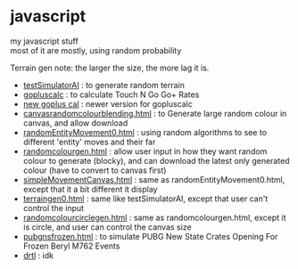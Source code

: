 # javascript
my javascript stuff  
most of it are mostly, using random probability  

Terrain gen note: the larger the size, the more lag it is.

- [testSimulatorAI](https://hyglobalhd.github.io/javascript/testSimulatorAI.html) : to generate random terrain
- [gopluscalc](https://hyglobalhd.github.io/javascript/gopluscalc.html) : to calculate Touch N Go Go+ Rates
- [new goplus cal](https://hyglobalhd.github.io/javascript/newGoPlusCalc.html) : newer version for gopluscalc
- [canvasrandomcolourblending.html](https://hyglobalhd.github.io/javascript/canvasrandomcolourblending.html) : to Generate large random colour in canvas, and allow download
- [randomEntityMovement0.html](https://hyglobalhd.github.io/javascript/randomEntityMovement0.html) : using random algorithms to see to different 'entity' moves and their far
- [randomcolourgen.html](https://hyglobalhd.github.io/javascript/randomcolourgen.html) : allow user input in how they want random colour to generate (blocky), and can download the latest only generated colour (have to convert to canvas first)
- [simpleMovementCanvas.html](https://hyglobalhd.github.io/javascript/simpleMovementCanvas.html) : same as randomEntityMovement0.html, except that it a bit different it display
- [terraingen0.html](https://hyglobalhd.github.io/javascript/terraingen0.html) : same like testSimulatorAI, except that user can't control the input
- [randomcolourcirclegen.html](https://hyglobalhd.github.io/javascript/randomcolourcirclegen.html) : same as randomcolourgen.html, except it is circle, and user can control the canvas size
- [pubgnsfrozen.html](https://hyglobalhd.github.io/javascript/pubgnsfrozen.html) : to simulate PUBG New State Crates Opening For Frozen Beryl M762 Events
- [drtl](https://hyglobalhd.github.io/javascript/drtl/) : idk
